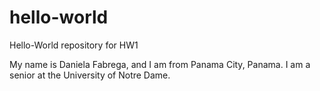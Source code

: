 # hello-world
Hello-World repository for HW1

My name is Daniela Fabrega, and I am from Panama City, Panama. I am a senior at the University of Notre Dame.
